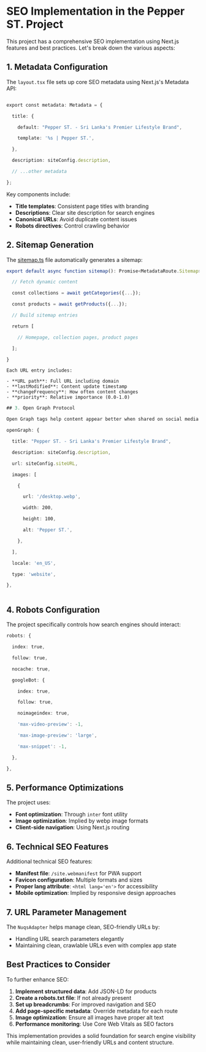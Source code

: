 # SEO Implementation in the Pepper ST. Project

This project has a comprehensive SEO implementation using Next.js features and best practices. Let's break down the various aspects:

## 1. Metadata Configuration

The `layout.tsx` file sets up core SEO metadata using Next.js's Metadata API:
```typescript

export const metadata: Metadata = {

  title: {

    default: "Pepper ST. - Sri Lanka's Premier Lifestyle Brand",

    template: '%s | Pepper ST.',

  },

  description: siteConfig.description,

  // ...other metadata

};
```
Key components include:

- **Title templates**: Consistent page titles with branding
- **Descriptions**: Clear site description for search engines
- **Canonical URLs**: Avoid duplicate content issues
- **Robots directives**: Control crawling behavior

## 2. Sitemap Generation

The [sitemap.ts](vscode-file://vscode-app/c:/Users/moham/AppData/Local/Programs/Microsoft%20VS%20Code/resources/app/out/vs/code/electron-sandbox/workbench/workbench.html) file automatically generates a sitemap:
```typescript
export default async function sitemap(): Promise<MetadataRoute.Sitemap> {

  // Fetch dynamic content

  const collections = await getCategories({...});

  const products = await getProducts({...});

  // Build sitemap entries

  return [

    // Homepage, collection pages, product pages

  ];

}
```
```
Each URL entry includes:

- **URL path**: Full URL including domain
- **lastModified**: Content update timestamp
- **changeFrequency**: How often content changes
- **priority**: Relative importance (0.0-1.0)
```

```typescript
## 3. Open Graph Protocol

Open Graph tags help content appear better when shared on social media:

openGraph: {

  title: "Pepper ST. - Sri Lanka's Premier Lifestyle Brand",

  description: siteConfig.description,

  url: siteConfig.siteURL,

  images: [

    {

      url: '/desktop.webp',

      width: 200,

      height: 100,

      alt: 'Pepper ST.',

    },

  ],

  locale: 'en_US',

  type: 'website',

},
```
```
```


## 4. Robots Configuration

The project specifically controls how search engines should interact:
```typescript
robots: {

  index: true,

  follow: true,

  nocache: true,

  googleBot: {

    index: true,

    follow: true,

    noimageindex: true,

    'max-video-preview': -1,

    'max-image-preview': 'large',

    'max-snippet': -1,

  },

},
```

## 5. Performance Optimizations

The project uses:

- **Font optimization**: Through `inter` font utility
- **Image optimization**: Implied by webp image formats
- **Client-side navigation**: Using Next.js routing

## 6. Technical SEO Features

Additional technical SEO features:

- **Manifest file**: `/site.webmanifest` for PWA support
- **Favicon configuration**: Multiple formats and sizes
- **Proper lang attribute**: `<html lang='en'>` for accessibility
- **Mobile optimization**: Implied by responsive design approaches

## 7. URL Parameter Management

The `NuqsAdapter` helps manage clean, SEO-friendly URLs by:

- Handling URL search parameters elegantly
- Maintaining clean, crawlable URLs even with complex app state

## Best Practices to Consider

To further enhance SEO:

1. **Implement structured data**: Add JSON-LD for products
2. **Create a robots.txt file**: If not already present
3. **Set up breadcrumbs**: For improved navigation and SEO
4. **Add page-specific metadata**: Override metadata for each route
5. **Image optimization**: Ensure all images have proper alt text
6. **Performance monitoring**: Use Core Web Vitals as SEO factors

This implementation provides a solid foundation for search engine visibility while maintaining clean, user-friendly URLs and content structure.